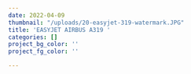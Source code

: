 ```yaml
---
date: 2022-04-09
thumbnail: "/uploads/20-easyjet-319-watermark.JPG"
title: 'EASYJET AIRBUS A319 '
categories: []
project_bg_color: ''
project_fg_color: ''

---
```

